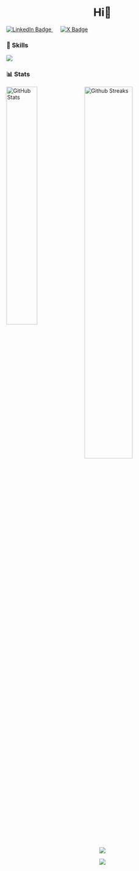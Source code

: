 <!-- Your Name -->
<h1 align="center">Hi👋</h1>
<!-- Introduction -->
<!-- <h3 align="center">A developer from Bharat 🇮🇳</h3> -->
<!-- gif -->
<!-- <img align="right" alt="Coding" width="300" src="./tenor.gif"> -->

<!-- Socials -->


<div class="badge">
<a href="https://linkedin.com/in/kushrohit" target="_blank" style="margin-right: 10px;">
    <img src="https://img.shields.io/badge/LinkedIn-%230077B5.svg?logo=linkedin&logoColor=black" alt="LinkedIn Badge">
  </a>

  <a href="https://x.com/kushtwts" target="_blank" style="margin-left: 10px;">
    <img src="https://img.shields.io/badge/X-black.svg?logo=twitter&logoColor=white" alt="X Badge">
  </a>
</div>

<!-- Skills -->
<!-- 
### 🖥️ What I Know
![Python](https://img.shields.io/badge/python-3670A0?style=for-the-badge&logo=python&logoColor=ffdd54) 
![MySQL](https://img.shields.io/badge/mysql-%2300000f.svg?style=for-the-badge&logo=mysql&logoColor=white) 
![NumPy](https://img.shields.io/badge/numpy-%23013243.svg?style=for-the-badge&logo=numpy&logoColor=white) 
![Pandas](https://img.shields.io/badge/pandas-%23150458.svg?style=for-the-badge&logo=pandas&logoColor=white) 
![Matplotlib](https://img.shields.io/badge/Matplotlib-%23ffffff.svg?style=for-the-badge&logo=Matplotlib&logoColor=black)  -->
<!-- Top Skill -->
### 💫 Skills
![](https://github-readme-stats.vercel.app/api/top-langs/?username=kusrohit&theme=radical&hide_border=true&include_all_commits=true&count_private=true&layout=compact)
<!-- GitHub Stats -->
### 📊 Stats
<p>
    <img aligh="right" src="https://github-readme-streak-stats.herokuapp.com/?user=kusrohit&theme=radical&hide_border=true" alt="Github Streaks" style="width: 50%; max-width: 420px;" />
    <img align="left" src="https://github-readme-stats.vercel.app/api?username=kusrohit&theme=radical&hide_border=true&include_all_commits=true&count_private=false" alt="GitHub Stats" style="width: 40%; max-width: 400px;" />
</p>

<!-- ### ✍️ Dev Quote
![](https://quotes-github-readme.vercel.app/api?type=horizontal&theme=radical&hide_border=false)
### 😂 Dev Meme
<img src='https://randommeme-five.vercel.app/' style="height: 400px;"/>
Refresh Page for New Meme -->
</br>

<!-- Visitor count -->
<p align="center">
  <img src="https://komarev.com/ghpvc/?username=kusrohit&style=for-the-badge&color=3670A0">
</p>
<!-- Footer -->
<p align="center">
  <img src="https://img.shields.io/badge/Made%20by-Rohit-blue?style=for-the-badge">
</p>

